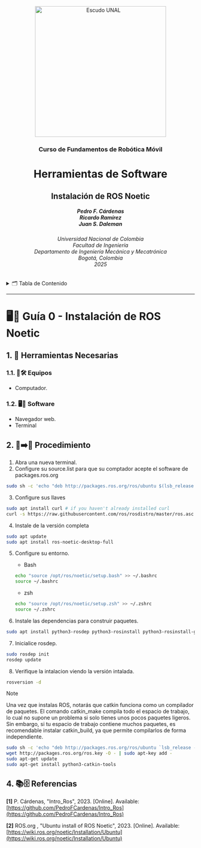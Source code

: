<div align="center">
<picture>
    <source srcset="https://imgur.com/5bYAzsb.png" media="(prefers-color-scheme: dark)">
    <source srcset="https://imgur.com/Os03JoE.png" media="(prefers-color-scheme: light)">
    <img src="https://imgur.com/Os03JoE.png" alt="Escudo UNAL" width="350px">
</picture>

<h3>Curso de Fundamentos de Robótica Móvil</h3>

<h1>Herramientas de Software</h1>

<h2>Instalación de ROS Noetic</h2>

<h5>Pedro F. Cárdenas<br>
    Ricardo Ramírez<br>
    Juan S. Daleman</h5>

<h6>Universidad Nacional de Colombia<br>
    Facultad de Ingeniería<br>
    Departamento de Ingeniería Mecánica y Mecatrónica<br>
    Bogotá, Colombia<br>
    2025</h6>
</div>

<details>
    <summary>🗂️ Tabla de Contenido</summary>

<!-- TOC -->
- [1. 🧰 Herramientas Necesarias](#1--herramientas-necesarias)
  - [1.1. 🔭🛠️ Equipos](#11-️-equipos)
  - [1.2. 🖥️💾 Software](#12-️-software)
- [2. 🔧️➡️🚀 Procedimiento](#2-️️-procedimiento)
- [4. 📚🗄️ Referencias](#4-️-referencias)

</details>

---

<h1> 🖥️📂 Guía 0 - Instalación de ROS Noetic</h1>

## 1. 🧰 Herramientas Necesarias

### 1.1. 🔭🛠️ Equipos

  - Computador.

### 1.2. 🖥️💾 Software

  - Navegador web.
  - Terminal

## 2. 🔧️➡️🚀 Procedimiento

1. Abra una nueva terminal.
2. Configure su source.list para que su comptador acepte el software de packages.ros.org

```sh
sudo sh -c 'echo "deb http://packages.ros.org/ros/ubuntu $(lsb_release -sc) main" > /etc/apt/sources.list.d/ros-latest.list'
```

3. Configure sus llaves

```sh
sudo apt install curl # if you haven't already installed curl
curl -s https://raw.githubusercontent.com/ros/rosdistro/master/ros.asc | sudo apt-key add -
```

4. Instale de la versión completa

```sh
sudo apt update
sudo apt install ros-noetic-desktop-full
```

5. Configure su entorno.

    - Bash
    ```sh
    echo "source /opt/ros/noetic/setup.bash" >> ~/.bashrc
    source ~/.bashrc
    ```
    - zsh
    ```sh
    echo "source /opt/ros/noetic/setup.zsh" >> ~/.zshrc
    source ~/.zshrc
    ```

6. Instale las dependencias para construir paquetes.

```sh
sudo apt install python3-rosdep python3-rosinstall python3-rosinstall-generator python3-wstool build-essential
```

7. Inicialice rosdep.

```sh
sudo rosdep init
rosdep update
```

8. Verifique la intalacion viendo la versión intalada.

```sh
rosversion -d
```

>[!NOTE]
>Una vez que instalas ROS, notarás que catkin funciona como un compilador de paquetes. El comando catkin_make compila todo el espacio de trabajo, lo cual no supone un problema si solo tienes unos pocos paquetes ligeros. Sin embargo, si tu espacio de trabajo contiene muchos paquetes, es recomendable instalar catkin_build, ya que permite compilarlos de forma independiente.
>```sh
>sudo sh -c 'echo "deb http://packages.ros.org/ros/ubuntu `lsb_release -sc` main" > /etc/apt/sources.list.d/ros-latest.list'
>wget http://packages.ros.org/ros.key -O - | sudo apt-key add -
>sudo apt-get update
>sudo apt-get install python3-catkin-tools
>```


## 4. 📚🗄️ Referencias

**[1]** P. Cárdenas, "Intro_Ros", 2023. [Online]. Available: [https://github.com/PedroFCardenas/Intro_Ros](https://github.com/PedroFCardenas/Intro_Ros)

**[2]** ROS.org , "Ubuntu install of ROS Noetic", 2023. [Online]. Available: [https://wiki.ros.org/noetic/Installation/Ubuntu](https://wiki.ros.org/noetic/Installation/Ubuntu)